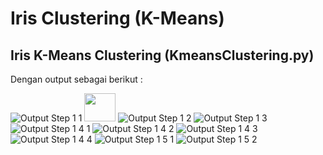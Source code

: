 # Iris Clustering (K-Means)

## Iris K-Means Clustering (KmeansClustering.py)
Dengan output sebagai berikut :

![Output Step 1 1](https://user-images.githubusercontent.com/52452132/121651750-28fd7780-cac5-11eb-85fa-cb9396ead75c.PNG)
<img src="https://user-images.githubusercontent.com/52452132/121651750-28fd7780-cac5-11eb-85fa-cb9396ead75c.PNG" width="50" height="45">
![Output Step 1 2](https://user-images.githubusercontent.com/52452132/121651752-2a2ea480-cac5-11eb-8a6a-a5054201e30c.PNG)
![Output Step 1 3](https://user-images.githubusercontent.com/52452132/121651755-2ac73b00-cac5-11eb-8d1a-ad1fd578b845.PNG)
![Output Step 1 4 1](https://user-images.githubusercontent.com/52452132/121651757-2ac73b00-cac5-11eb-99e7-49d147f9780f.PNG)
![Output Step 1 4 2](https://user-images.githubusercontent.com/52452132/121651760-2b5fd180-cac5-11eb-8d23-c6e98ede821d.PNG)
![Output Step 1 4 3](https://user-images.githubusercontent.com/52452132/121651762-2bf86800-cac5-11eb-97e1-17e619197e2c.PNG)
![Output Step 1 4 4](https://user-images.githubusercontent.com/52452132/121651764-2bf86800-cac5-11eb-8e0b-fbf8a194918c.PNG)
![Output Step 1 5 1](https://user-images.githubusercontent.com/52452132/121651765-2c90fe80-cac5-11eb-8dc2-ee7334d51434.PNG)
![Output Step 1 5 2](https://user-images.githubusercontent.com/52452132/121651770-2d299500-cac5-11eb-9c2d-c84561e16ce1.PNG)
